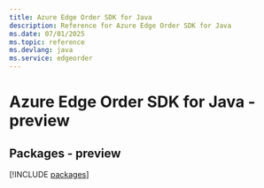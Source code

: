 ```yaml
---
title: Azure Edge Order SDK for Java
description: Reference for Azure Edge Order SDK for Java
ms.date: 07/01/2025
ms.topic: reference
ms.devlang: java
ms.service: edgeorder
---
```

# Azure Edge Order SDK for Java - preview
## Packages - preview
[!INCLUDE [packages](edge-order-index.md)]